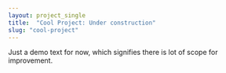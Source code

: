 ```yaml
---
layout: project_single
title:  "Cool Project: Under construction"
slug: "cool-project"
---
```

Just a demo text for now, which signifies there is lot of scope for improvement.
